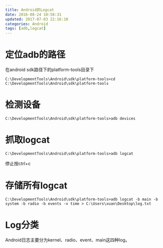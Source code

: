 ```yaml
---
title: Android抓Logcat
date: 2016-08-24 10:58:31
updated: 2017-07-03 22:16:10categories: Android
tags: [adb,logcat]
---
```

# 定位adb的路径
在android sdk路径下的platform-tools目录下
```
C:\DevelopmentTools\Android\sdk\platform-tools>cd C:\DevelopmentTools\Android\sdk\platform-tools
```
# 检测设备
```
C:\DevelopmentTools\Android\sdk\platform-tools>adb devices
```
# 抓取logcat
```
C:\DevelopmentTools\Android\sdk\platform-tools>adb logcat
```
停止按ctrl+c
# 存储所有logcat
```
C:\DevelopmentTools\Android\sdk\platform-tools>adb logcat -b main -b system -b radio -b events -v time > C:\Users\xuan\Desktop\log.txt
```
# Log分类
Android日志主要分为kernel、radio、event、main这四种log。


